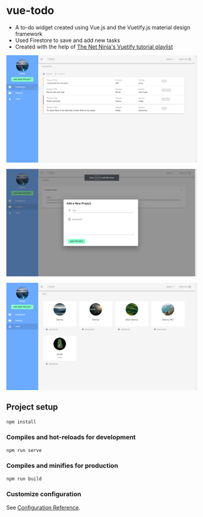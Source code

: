 # vue-todo

- A to-do widget created using Vue.js and the Vuetify.js material design framework
- Used Firestore to save and add new tasks
- Created with the help of [The Net Ninja's Vuetify tutorial playlist](https://www.youtube.com/playlist?list=PL4cUxeGkcC9g0MQZfHwKcuB0Yswgb3gA5)

![Dashboard](./screenshots/Dashboard.PNG)

![Projects](./screenshots/Projects.PNG)

![Team](./screenshots/Team.PNG)

## Project setup
```
npm install
```

### Compiles and hot-reloads for development
```
npm run serve
```

### Compiles and minifies for production
```
npm run build
```

### Customize configuration
See [Configuration Reference](https://cli.vuejs.org/config/).
